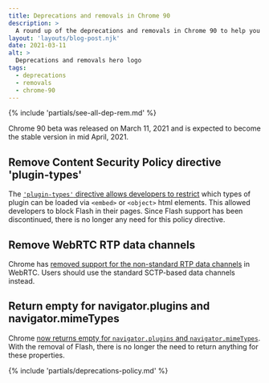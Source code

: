 ```yaml
---
title: Deprecations and removals in Chrome 90
description: >
  A round up of the deprecations and removals in Chrome 90 to help you plan.
layout: 'layouts/blog-post.njk'
date: 2021-03-11
alt: >
  Deprecations and removals hero logo
tags:
  - deprecations
  - removals
  - chrome-90
---
```


{% include 'partials/see-all-dep-rem.md' %}

Chrome 90 beta was released on March 11, 2021 and is expected to become the
stable version in mid April, 2021.

## Remove Content Security Policy directive 'plugin-types'

The
[`'plugin-types'` directive allows developers to restrict](https://www.chromestatus.com/feature/5742693948850176)
which types of plugin can be loaded via `<embed>` or `<object>` html elements. This
allowed developers to block Flash in their pages. Since Flash support has been
discontinued, there is no longer any need for this policy directive.

## Remove WebRTC RTP data channels

Chrome has
[removed support for the non-standard RTP data channels](https://www.chromestatus.com/feature/6485681910054912)
in WebRTC. Users should use the standard SCTP-based data channels instead.

## Return empty for navigator.plugins and navigator.mimeTypes

Chrome
[now returns empty for `navigator.plugins` and `navigator.mimeTypes`](https://www.chromestatus.com/feature/5741884322349056).
With the removal of Flash, there is no longer the need to return anything for
these properties.   
  

{% include 'partials/deprecations-policy.md' %}
